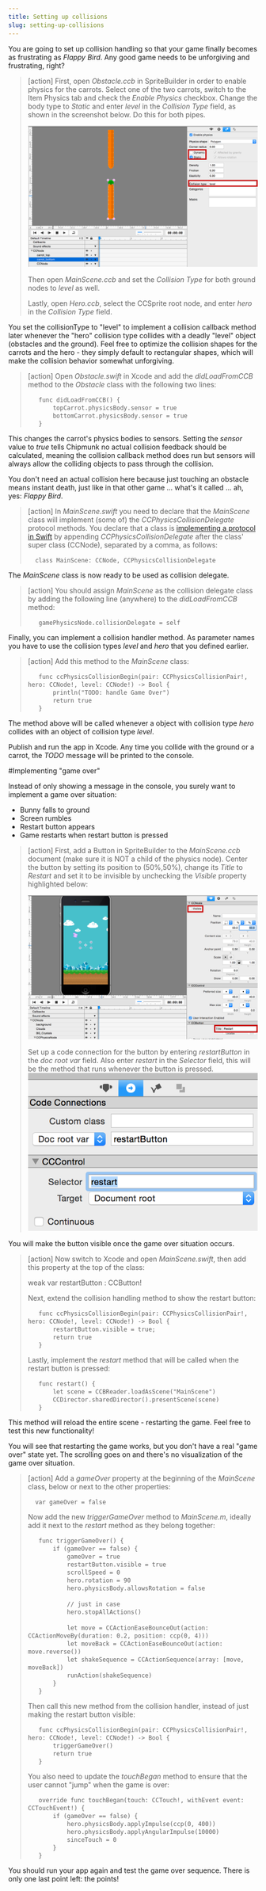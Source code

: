 ```yaml
---
title: Setting up collisions
slug: setting-up-collisions
---
```


You are going to set up collision handling so that your game finally becomes as frustrating as *Flappy Bird*. Any good game needs to be unforgiving and frustrating, right?

> [action]
> First, open *Obstacle.ccb* in SpriteBuilder in order to enable physics for the carrots. Select one of the two carrots, switch to the Item Physics tab and check the *Enable Physics* checkbox. Change the body type to *Static* and enter *level* in the *Collision Type* field, as shown in the screenshot below. Do this for both pipes.
>
> ![](../Tutorial-Images/SpriteBuilder_carrotPhysics.png)
>
> Then open *MainScene.ccb* and set the *Collision Type* for both ground nodes to *level* as well.
>
> Lastly, open *Hero.ccb*, select the CCSprite root node, and enter *hero* in the *Collision Type* field.

You set the collisionType to "level" to implement a collision callback method later whenever the "hero" collision type collides with a deadly "level" object (obstacles and the ground). Feel free to optimize the collision shapes for the carrots and the hero - they simply default to rectangular shapes, which will make the collision behavior somewhat unforgiving.

> [action]
> Open *Obstacle.swift* in Xcode and add the *didLoadFromCCB* method to the *Obstacle* class with the following two lines:
>
>        func didLoadFromCCB() {
>            topCarrot.physicsBody.sensor = true
>            bottomCarrot.physicsBody.sensor = true
>        }

This changes the carrot's physics bodies to sensors. Setting the *sensor* value to *true* tells Chipmunk no actual collision feedback should be calculated, meaning the collision callback method does run but sensors will always allow the colliding objects to pass through the collision.

You don't need an actual collision here because just touching an obstacle means instant death, just like in that other game ... what's it called ... ah, yes: *Flappy Bird*.

> [action]
> In *MainScene.swift* you need to declare that the *MainScene* class will implement (some of) the *CCPhysicsCollisionDelegate* protocol methods. You declare that a class is [implementing a protocol in Swift](https://developer.apple.com/library/ios/documentation/Swift/Conceptual/Swift_Programming_Language/Protocols.html) by appending *CCPhysicsCollisionDelegate* after the class' super class (CCNode), separated by a comma, as follows:
>
>       class MainScene: CCNode, CCPhysicsCollisionDelegate

The *MainScene* class is now ready to be used as collision delegate.

> [action]
> You should assign *MainScene* as the collision delegate class by adding the following line (anywhere) to the *didLoadFromCCB* method:
>
>        gamePhysicsNode.collisionDelegate = self

Finally, you can implement a collision handler method. As parameter names you have to use the collision types *level* and *hero* that you defined earlier. 

> [action]
> Add this method to the *MainScene* class:
>
>        func ccPhysicsCollisionBegin(pair: CCPhysicsCollisionPair!, hero: CCNode!, level: CCNode!) -> Bool {
>            println("TODO: handle Game Over")
>            return true
>        }

The method above will be called whenever a object with collision type *hero* collides with an object of collision type *level*.

Publish and run the app in Xcode. Any time you collide with the ground or a carrot, the *TODO* message will be printed to the console.

#Implementing "game over"

Instead of only showing a message in the console, you surely want to implement a game over situation:

*   Bunny falls to ground
*   Screen rumbles
*   Restart button appears
*   Game restarts when restart button is pressed

> [action]
> First, add a Button in SpriteBuilder to the *MainScene.ccb* document (make sure it is NOT a child of the physics node). Center the button by setting its position to (50%,50%), change its *Title* to *Restart* and set it to be invisible by unchecking the *Visible* property highlighted below:
>
> ![](../Tutorial-Images/SpriteBuilder_restartButton.png)
>
> Set up a code connection for the button by entering *restartButton* in the *doc root var* field. Also enter *restart* in the *Selector* field, this will be the method that runs whenever the button is pressed.
![](../Tutorial-Images/SpriteBuilder_restartCodeConnect.png)

You will make the button visible once the game over situation occurs.

> [action]
> Now switch to Xcode and open *MainScene.swift*, then add this property at the top of the class:
>
>    weak var restartButton : CCButton!
>
> Next, extend the collision handling method to show the restart button:
>
>        func ccPhysicsCollisionBegin(pair: CCPhysicsCollisionPair!, hero: CCNode!, level: CCNode!) -> Bool {
>            restartButton.visible = true;
>            return true
>        }
>
> Lastly, implement the *restart* method that will be called when the restart button is pressed:
>
>        func restart() {
>            let scene = CCBReader.loadAsScene("MainScene")
>            CCDirector.sharedDirector().presentScene(scene)
>        }

This method will reload the entire scene - restarting the game. Feel free to test this new functionality!

You will see that restarting the game works, but you don't have a real "game over" state yet. The scrolling goes on and there's no visualization of the game over situation.

> [action]
> Add a *gameOver* property at the beginning of the *MainScene* class, below or next to the other properties:
>
>       var gameOver = false
>
> Now add the new *triggerGameOver* method to *MainScene.m*, ideally add it next to the *restart* method as they belong together:
>
>        func triggerGameOver() {
>            if (gameOver == false) {
>                gameOver = true
>                restartButton.visible = true
>                scrollSpeed = 0
>                hero.rotation = 90
>                hero.physicsBody.allowsRotation = false
>    
>                // just in case
>                hero.stopAllActions()
>    
>                let move = CCActionEaseBounceOut(action: CCActionMoveBy(duration: 0.2, position: ccp(0, 4)))
>                let moveBack = CCActionEaseBounceOut(action: move.reverse())
>                let shakeSequence = CCActionSequence(array: [move, moveBack])
>                runAction(shakeSequence)
>            }
>        }
>
> Then call this new method from the collision handler, instead of just making the restart button visible:
>
>        func ccPhysicsCollisionBegin(pair: CCPhysicsCollisionPair!, hero: CCNode!, level: CCNode!) -> Bool {
>            triggerGameOver()
>            return true
>        }
>
> You also need to update the *touchBegan* method to ensure that the user cannot "jump" when the game is over:
>
>        override func touchBegan(touch: CCTouch!, withEvent event: CCTouchEvent!) {
>            if (gameOver == false) {
>                hero.physicsBody.applyImpulse(ccp(0, 400))
>                hero.physicsBody.applyAngularImpulse(10000)
>                sinceTouch = 0
>            }
>        }

You should run your app again and test the game over sequence. There is only one last point left: the points!
